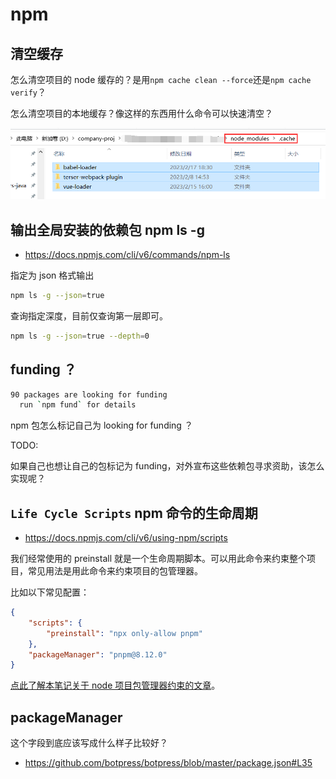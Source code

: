 # npm

## 清空缓存

怎么清空项目的 node 缓存的？是用`npm cache clean --force`还是`npm cache verify`？

怎么清空项目的本地缓存？像这样的东西用什么命令可以快速清空？

![2023-02-20-11-18-58](https://raw.githubusercontent.com/RuanZhongNan/img-store/main/img/2023-02-20-11-18-58.png)

## 输出全局安装的依赖包 npm ls -g

- https://docs.npmjs.com/cli/v6/commands/npm-ls

指定为 json 格式输出

```bash
npm ls -g --json=true
```

查询指定深度，目前仅查询第一层即可。

```bash
npm ls -g --json=true --depth=0
```

## funding ？

```bash
90 packages are looking for funding
  run `npm fund` for details
```

npm 包怎么标记自己为 looking for funding ？

TODO:

如果自己也想让自己的包标记为 funding，对外宣布这些依赖包寻求资助，该怎么实现呢？

## `Life Cycle Scripts` npm 命令的生命周期

- https://docs.npmjs.com/cli/v6/using-npm/scripts

我们经常使用的 preinstall 就是一个生命周期脚本。可以用此命令来约束整个项目，常见用法是用此命令来约束项目的包管理器。

比如以下常见配置：

```json
{
	"scripts": {
		"preinstall": "npx only-allow pnpm"
	},
	"packageManager": "pnpm@8.12.0"
}
```

[点此了解本笔记关于 node 项目包管理器约束的文章](../pnpm/node-project-assign-pkg-manager.md)。

## packageManager

这个字段到底应该写成什么样子比较好？

- https://github.com/botpress/botpress/blob/master/package.json#L35
